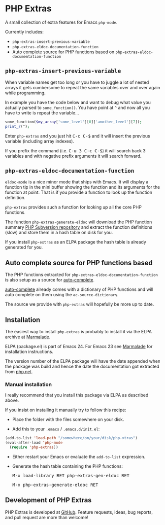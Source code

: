 # PHP Extras

A small collection of extra features for Emacs `php-mode`.

Currently includes:

  * `php-extras-insert-previous-variable`
  * `php-extras-eldoc-documentation-function`
  * Auto complete source for PHP functions based on
    `php-extras-eldoc-documentation-function`


## `php-extras-insert-previous-variable`

When variable names get too long or you have to juggle a lot of nested
arrays it gets cumbersome to repeat the same variables over and over
again while programming.

In example you have the code below and want to debug what value you
actually parsed to `some_function()`. You have point at `^` and now
all you have to write is repeat the variable...

```php
some_function($my_array['some_level'][0]['another_level'][7]);
print_r(^);
```

Enter `php-extras` and you just hit <kbd>C-c C-$</kbd> and it will
insert the previous variable (including array indexes).

If you prefix the command (i.e. <kbd>C-u 3 C-c C-$</kbd>) it will
search back 3 variables and with negative prefix arguments it will
search forward.


## `php-extras-eldoc-documentation-function`

`eldoc-mode` is a nice minor mode that ships with Emacs. It will
display a function tip in the mini buffer showing the function and its
arguments for the function at point. That is if you provide a function
to look up the function definition.

`php-extras` provides such a function for looking up all the core PHP
functions.

The function `php-extras-generate-eldoc` will download the PHP
function summary
[PHP Subversion repository](http://svn.php.net/repository/phpdoc/doc-base/trunk/funcsummary.txt)
and extract the function definitions (slow) and store them in a hash
table on disk for you.

If you install `php-extras` as an ELPA package the hash table is
already generated for you.


## Auto complete source for PHP functions based

The PHP functions extracted for
`php-extras-eldoc-documentation-function` is also setup as a source for
[auto-complete](http://cx4a.org/software/auto-complete).

[auto-complete](http://cx4a.org/software/auto-complete) already comes
with a dictionary of PHP functions and will auto complete on them
using the `ac-source-dictionary`.

The source we provide with `php-extras` will hopefully be more up to
date.


## Installation

The easiest way to install `php-extras` is probably to install it via
the ELPA archive at
[Marmalade](http://marmalade-repo.org/packages/php-extras).

ELPA (package.el) is part of Emacs 24. For Emacs 23 see
[Marmalade](http://marmalade-repo.org) for installation instructions.

The version number of the ELPA package will have the date appended
when the package was build and hence the date the documentation got
extracted from [php.net](http://php.net).


### Manual installation

I really recommend that you install this package via ELPA as
described above.

If you insist on installing it manually try to follow this recipe:

* Place the folder with the files somewhere on your disk.

* Add this to your `.emacs` / `.emacs.d/init.el`:

```lisp
(add-to-list 'load-path "/somewhere/on/your/disk/php-xtras")
(eval-after-load 'php-mode
  (require 'php-extras))
```

* Either restart your Emacs or evaluate the `add-to-list` expression.

* Generate the hash table containing the PHP functions:

   <kbd>M-x load-library RET php-extras-gen-eldoc RET</kbd>

   <kbd>M-x php-extras-generate-eldoc RET</kbd>


## Development of PHP Extras

PHP Extras is developed at
[GitHub](https://github.com/arnested/php-extras).  Feature requests,
ideas, bug reports, and pull request are more than welcome!
